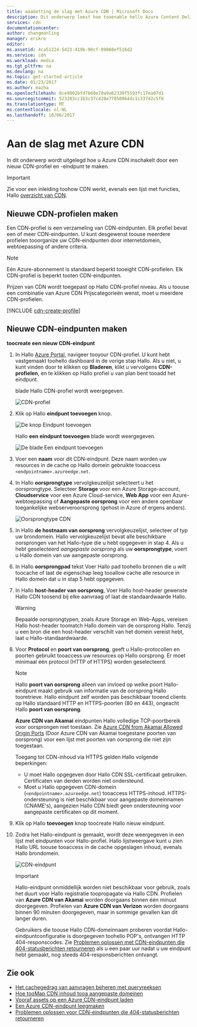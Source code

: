 ```yaml
---
title: aaaGetting de slag met Azure CDN | Microsoft Docs
description: Dit onderwerp leest hoe tooenable hello Azure Content Delivery Network (CDN). Hallo-zelfstudie wordt begeleid Hallo maken van een nieuw CDN-profiel en -eindpunt.
services: cdn
documentationcenter: 
author: zhangmanling
manager: erikre
editor: 
ms.assetid: 4ca51224-5423-419b-98cf-89860ef516d2
ms.service: cdn
ms.workload: media
ms.tgt_pltfrm: na
ms.devlang: na
ms.topic: get-started-article
ms.date: 01/23/2017
ms.author: mazha
ms.openlocfilehash: 0ce9802bfd7b60e70a9a62330f5593fc17ea07d1
ms.sourcegitcommit: 523283cc1b3c37c428e77850964dc1c33742c5f0
ms.translationtype: MT
ms.contentlocale: nl-NL
ms.lasthandoff: 10/06/2017
---
```

# <a name="getting-started-with-azure-cdn"></a>Aan de slag met Azure CDN
In dit onderwerp wordt uitgelegd hoe u Azure CDN inschakelt door een nieuw CDN-profiel en -eindpunt te maken.

> [!IMPORTANT]
> Zie voor een inleiding toohow CDN werkt, evenals een lijst met functies, Hallo [overzicht van CDN](cdn-overview.md).
> 
> 

## <a name="create-a-new-cdn-profile"></a>Nieuwe CDN-profielen maken
Een CDN-profiel is een verzameling van CDN-eindpunten.  Elk profiel bevat een of meer CDN-eindpunten.  U kunt desgewenst toouse meerdere profielen tooorganize uw CDN-eindpunten door internetdomein, webtoepassing of andere criteria.

> [!NOTE]
> Eén Azure-abonnement is standaard beperkt tooeight CDN-profielen. Elk CDN-profiel is beperkt tooten CDN-eindpunten.
> 
> Prijzen van CDN wordt toegepast op Hallo CDN-profiel niveau. Als u toouse een combinatie van Azure CDN Prijscategorieën wenst, moet u meerdere CDN-profielen.
> 
> 

[!INCLUDE [cdn-create-profile](../../includes/cdn-create-profile.md)]

## <a name="create-a-new-cdn-endpoint"></a>Nieuwe CDN-eindpunten maken
**toocreate een nieuw CDN-eindpunt**

1. In Hallo [Azure Portal](https://portal.azure.com), navigeer tooyour CDN-profiel.  U kunt hebt vastgemaakt toohello dashboard in de vorige stap Hallo.  Als u niet, u kunt vinden door te klikken op **Bladeren**, klikt u vervolgens **CDN-profielen**, en te klikken op Hallo profiel u van plan bent tooadd het eindpunt.
   
    blade Hallo CDN-profiel wordt weergegeven.
   
    ![CDN-profiel][cdn-profile-settings]
2. Klik op Hallo **eindpunt toevoegen** knop.
   
    ![De knop Eindpunt toevoegen][cdn-new-endpoint-button]
   
    Hallo **een eindpunt toevoegen** blade wordt weergegeven.
   
    ![De blade Een eindpunt toevoegen][cdn-add-endpoint]
3. Voer een **naam** voor dit CDN-eindpunt.  Deze naam worden uw resources in de cache op Hallo domein gebruikte tooaccess `<endpointname>.azureedge.net`.
4. In Hallo **oorsprongtype** vervolgkeuzelijst selecteert u het oorsprongtype.  Selecteer **Storage** voor een Azure Storage-account, **Cloudservice** voor een Azure Cloud-service, **Web App** voor een Azure-webtoepassing of **Aangepaste oorsprong** voor een andere openbaar toegankelijke webserveroorsprong (gehost in Azure of ergens anders).
   
    ![Oorsprongtype CDN](./media/cdn-create-new-endpoint/cdn-origin-type.png)
5. In Hallo **de hostnaam van oorsprong** vervolgkeuzelijst, selecteer of typ uw brondomein.  Hallo vervolgkeuzelijst bevat alle beschikbare oorsprongen van het Hallo-type die u hebt opgegeven in stap 4.  Als u hebt geselecteerd *aangepaste oorsprong* als uw **oorsprongtype**, voert u Hallo domein van uw aangepaste oorsprong.
6. In Hallo **oorsprongpad** tekst Voer Hallo pad toohello bronnen die u wilt toocache of laat de eigenschap leeg tooallow cache alle resource in Hallo domein dat u in stap 5 hebt opgegeven.
7. In Hallo **host-header van oorsprong**, Voer Hallo host-header gewenste Hallo CDN toosend bij elke aanvraag of laat de standaardwaarde Hallo.
   
   > [!WARNING]
   > Bepaalde oorsprongtypen, zoals Azure Storage en Web-Apps, vereisen Hallo host-header toomatch Hallo domein van de oorsprong Hallo. Tenzij u een bron die een host-header verschilt van het domein vereist hebt, laat u Hallo-standaardwaarde.
   > 
   > 
8. Voor **Protocol** en **poort van oorsprong**, geeft u Hallo-protocollen en poorten gebruikt tooaccess uw resources op Hallo oorsprong.  Er moet minimaal één protocol (HTTP of HTTPS) worden geselecteerd.
   
   > [!NOTE]
   > Hallo **poort van oorsprong** alleen van invloed op welke poort Hallo-eindpunt maakt gebruik van informatie van de oorsprong Hallo tooretrieve.  Hallo eindpunt zelf worden pas beschikbaar tooend clients op Hallo standaard HTTP en HTTPS-poorten (80 en 443), ongeacht Hallo **poort van oorsprong**.  
   > 
   > **Azure CDN van Akamai** eindpunten Hallo volledige TCP-poortbereik voor oorsprongen niet toestaan.  Zie [Azure CDN from Akamai Allowed Origin Ports](https://msdn.microsoft.com/library/mt757337.aspx) (Door Azure CDN van Akamai toegestane poorten van oorsprong) voor een lijst met poorten van oorsprong die niet zijn toegestaan.  
   > 
   > Toegang tot CDN-inhoud via HTTPS gelden Hallo volgende beperkingen:
   > 
   > * U moet Hallo opgegeven door Hallo CDN SSL-certificaat gebruiken. Certificaten van derden worden niet ondersteund.
   > * Moet u Hallo opgegeven CDN-domein (`<endpointname>.azureedge.net`) tooaccess HTTPS-inhoud. HTTPS-ondersteuning is niet beschikbaar voor aangepaste domeinnamen (CNAME's), aangezien Hallo CDN biedt geen ondersteuning voor aangepaste certificaten op dit moment.
   > 
   > 
9. Klik op Hallo **toevoegen** knop toocreate Hallo nieuw eindpunt.
10. Zodra het Hallo-eindpunt is gemaakt, wordt deze weergegeven in een lijst met eindpunten voor Hallo-profiel. Hallo lijstweergave kunt u zien Hallo URL toouse tooaccess in de cache opgeslagen inhoud, evenals Hallo brondomein.
    
    ![CDN-eindpunt][cdn-endpoint-success]
    
    > [!IMPORTANT]
    > Hallo-eindpunt onmiddellijk worden niet beschikbaar voor gebruik, zoals het duurt voor Hallo registratie toopropagate via Hallo CDN.  Profielen van <b>Azure CDN van Akamai</b> worden doorgaans binnen één minuut doorgegeven.  Profielen van <b>Azure CDN van Verizon</b> worden doorgaans binnen 90 minuten doorgegeven, maar in sommige gevallen kan dit langer duren.
    > 
    > Gebruikers die toouse Hallo CDN-domeinnaam proberen voordat Hallo-eindpuntconfiguratie is doorgegeven toohello POP's, ontvangen HTTP 404-responscodes.  Zie [Problemen oplossen met CDN-eindpunten die 404-statusberichten retourneren](cdn-troubleshoot-endpoint.md) als u een paar uur nadat u uw eindpunt hebt gemaakt, nog steeds 404-responsberichten ontvangt.
    > 
    > 

## <a name="see-also"></a>Zie ook
* [Het cachegedrag van aanvragen beheren met queryreeksen](cdn-query-string.md)
* [Hoe tooMap CDN inhoud tooa aangepaste domeinen](cdn-map-content-to-custom-domain.md)
* [Vooraf assets op een Azure CDN-eindpunt laden](cdn-preload-endpoint.md)
* [Een Azure CDN-eindpunt leegmaken](cdn-purge-endpoint.md)
* [Problemen oplossen voor CDN-eindpunten die 404-statusberichten retourneren](cdn-troubleshoot-endpoint.md)

[cdn-profile-settings]: ./media/cdn-create-new-endpoint/cdn-profile-settings.png
[cdn-new-endpoint-button]: ./media/cdn-create-new-endpoint/cdn-new-endpoint-button.png
[cdn-add-endpoint]: ./media/cdn-create-new-endpoint/cdn-add-endpoint.png
[cdn-endpoint-success]: ./media/cdn-create-new-endpoint/cdn-endpoint-success.png
